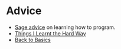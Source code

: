 # Advice

* [Sage advice](http://norvig.com/21-days.html) on learning how to program.
* [Things I Learnt the Hard Way](https://blog.juliobiason.net/thoughts/things-i-learnt-the-hard-way/)
* [Back to Basics](https://www.joelonsoftware.com/2001/12/11/back-to-basics/)
